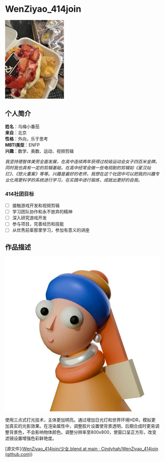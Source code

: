 # WenZiyao_414join

<img src="https://github.com/Cindyhah/WenZiyao_414join/blob/main/images/e7bf89fb384498b419b4e578af364c0.jpg?raw=true" alt="乌梅小番茄" style="zoom: 25%;" />

## 个人简介

**姓名**：乌梅小番茄  
**来自**：北京  
**性格**：外向，乐于思考  
**MBTI类型**：ENFP  
**兴趣**：数学、奥数、运动、视频剪辑  

*我坚持德智体美劳全面发展，在高中连续两年获得过校级运动会女子四百米金牌。同时我也具有一定的剪辑基础，在高中经常会做一些电视剧的剪辑如《星汉灿烂》、《怒火重案》等等。兴趣是最好的老师，我想在这个社团中可以把我的兴趣专业化用更科学的系统进行学习，在实践中进行锻炼，成就出更好的自我。*


### 414社团目标

- [ ] 接触游戏开发和视频剪辑
- [ ] 学习团队协作和永不放弃的精神
- [ ] 深入研究游戏开发
- [ ] 参与项目，完善经历和技能
- [ ] 从优秀前辈那里学习，参加有意义的讲座

## 作品描述

![作品图片](https://github.com/Cindyhah/WenZiyao_414join/blob/main/images/3c97cdf1e8e25f5a0d2a8d2a06c63d0.jpg?raw=true)

使用三点式打光技术，主体更加明亮。通过增加日光灯和世界环境HDR，模拟更加真实的光影效果。在渲染属性中，调整胶片设置使背景透明，后期合成时更易调整背景色，不会影响物体颜色。调整分辨率至800x800，使窗口呈正方形，改变滤镜设置增强色彩鲜艳度。

[源文件]([WenZiyao_414join/少女.blend at main · Cindyhah/WenZiyao_414join (github.com)](https://github.com/Cindyhah/WenZiyao_414join/blob/main/少女.blend))
